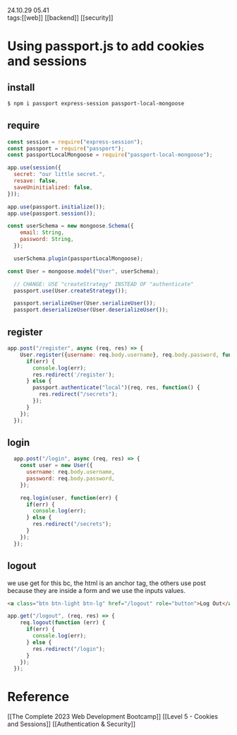 24.10.29  05.41  
tags:[[web]] [[backend]] [[security]] 


# Using passport.js to add cookies and sessions
## install
```sh
$ npm i passport express-session passport-local-mongoose
```
## require
```js
const session = require("express-session");
const passport = require("passport");
const passportLocalMongoose = require("passport-local-mongoose");
```


```js
app.use(session({
  secret: "our little secret.",
  resave: false,
  saveUninitialized: false,
}));

app.use(passport.initialize());
app.use(passport.session());
```


```js
const userSchema = new mongoose.Schema({
    email: String,
    password: String,
  });

  userSchema.plugin(passportLocalMongoose);
```


```js
const User = mongoose.model("User", userSchema);

  // CHANGE: USE "createStrategy" INSTEAD OF "authenticate"
  passport.use(User.createStrategy());

  passport.serializeUser(User.serializeUser());
  passport.deserializeUser(User.deserializeUser());
```



## register
```js
app.post("/register", async (req, res) => {
    User.register({username: req.body.username}, req.body.password, function(err, user) {
      if(err) {
        console.log(err);
        res.redirect('/register');
      } else {
        passport.authenticate("local")(req, res, function() {
          res.redirect("/secrets");
        });
      }
    });
  });
```


## login
```js
  app.post("/login", async (req, res) => {
    const user = new User({
      username: req.body.username,
      password: req.body.password,
    });

    req.login(user, function(err) {
      if(err) {
        console.log(err);
      } else {
        res.redirect("/secrets");
      }
    });
  });
```


## logout 

we use get for this bc, the html is an anchor tag, the others use post because they are inside a form and we use the inputs values.

```html
<a class="btn btn-light btn-lg" href="/logout" role="button">Log Out</a>
```

```js
app.get("/logout", (req, res) => {
    req.logout(function (err) {
      if(err) {
        console.log(err);
      } else {
        res.redirect("/login");
      }
    });
  });
```



# Reference
[[The Complete 2023 Web Development Bootcamp]]
[[Level 5 - Cookies and Sessions]]
[[Authentication & Security]]
